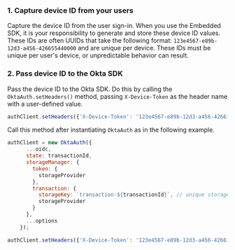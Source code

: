 ### 1. Capture device ID from your users

Capture the device ID from the user sign-in. When you use the Embedded SDK, it is your responsibility to generate and store these device ID values. These IDs are often UUIDs that take the following format: `123e4567-e89b-12d3-a456-426655440000` and are unique per device. These IDs must be unique per user's device, or unpredictable behavior can result.

### 2. Pass device ID to the Okta SDK

Pass the device ID to the Okta SDK. Do this by calling the  `OktaAuth.setHeaders()` method, passing `X-Device-Token` as the header name with a user-defined value.

```javascript
authClient.setHeaders({'X-Device-Token': '123e4567-e89b-12d3-a456-426614174000'});
```

Call this method after instantiating `OktaAuth` as in the following example.

```javascript
authClient = new OktaAuth({
      ...oidc,
      state: transactionId,
      storageManager: {
        token: {
          storageProvider
        },
        transaction: {
          storageKey: `transaction-${transactionId}`, // unique storage per transaction
          storageProvider
        }
      },
      ...options
    });

authClient.setHeaders({'X-Device-Token': '123e4567-e89b-12d3-a456-426614174000'});
```
